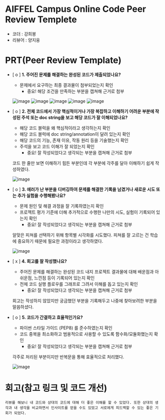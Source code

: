 # AIFFEL Campus Online Code Peer Review Templete
- 코더 : 강희봉
- 리뷰어 : 양지웅


# PRT(Peer Review Template)
- [ o ]  **1. 주어진 문제를 해결하는 완성된 코드가 제출되었나요?**
    - 문제에서 요구하는 최종 결과물이 첨부되었는지 확인
        - 중요! 해당 조건을 만족하는 부분을 캡쳐해 근거로 첨부

    ![image](https://github.com/user-attachments/assets/d9342d39-bd00-4f35-8900-e51be2038c7c)
    ![image](https://github.com/user-attachments/assets/bda58f76-4ba4-4abb-9c35-32bc95d5f35e)
  ![image](https://github.com/user-attachments/assets/6661ee48-064d-4a8e-87a4-10c41105c02f)
    ![image](https://github.com/user-attachments/assets/8975186d-96bd-4527-9a6c-d70070e51db5)
  ![image](https://github.com/user-attachments/assets/8051e397-3a8d-47c9-b4cf-93e04234898c)




- [ o ]  **2. 전체 코드에서 가장 핵심적이거나 가장 복잡하고 이해하기 어려운 부분에 작성된 
주석 또는 doc string을 보고 해당 코드가 잘 이해되었나요?**
    - 해당 코드 블럭을 왜 핵심적이라고 생각하는지 확인
    - 해당 코드 블럭에 doc string/annotation이 달려 있는지 확인
    - 해당 코드의 기능, 존재 이유, 작동 원리 등을 기술했는지 확인
    - 주석을 보고 코드 이해가 잘 되었는지 확인
        - 중요! 잘 작성되었다고 생각되는 부분을 캡쳐해 근거로 첨부
     
    코드 한 줄만 보면 이해하기 힘든 부분인데 각 부분에 각주를 달아 이해하기 쉽게 작성하였다.

  ![image](https://github.com/user-attachments/assets/4b37fb68-369b-4bd9-bd64-6c89de12b526)

        
- [ o ]  **3. 에러가 난 부분을 디버깅하여 문제를 해결한 기록을 남겼거나
새로운 시도 또는 추가 실험을 수행해봤나요?**
    - 문제 원인 및 해결 과정을 잘 기록하였는지 확인
    - 프로젝트 평가 기준에 더해 추가적으로 수행한 나만의 시도, 
    실험이 기록되어 있는지 확인
        - 중요! 잘 작성되었다고 생각되는 부분을 캡쳐해 근거로 첨부
     
    알맞은 피쳐를 선택하기 위해 항목별 시각화를 시도했다. 피쳐를 잘 고르는 건 학습에 중요하기 때문에 필요한 과정이라고 생각하였다.
  
    ![image](https://github.com/user-attachments/assets/839566fe-d6a8-42c6-a87a-a508d6289f3f)


        
- [ x ]  **4. 회고를 잘 작성했나요?**
    - 주어진 문제를 해결하는 완성된 코드 내지 프로젝트 결과물에 대해
    배운점과 아쉬운점, 느낀점 등이 기록되어 있는지 확인
    - 전체 코드 실행 플로우를 그래프로 그려서 이해를 돕고 있는지 확인
        - 중요! 잘 작성되었다고 생각되는 부분을 캡쳐해 근거로 첨부
     
    회고는 작성하지 않았지만 궁금했던 부분을 기록해두고 나중에 찾아보려한 부분을 말씀하셨다.
        
- [ o ]  **5. 코드가 간결하고 효율적인가요?**
    - 파이썬 스타일 가이드 (PEP8) 를 준수하였는지 확인
    - 코드 중복을 최소화하고 범용적으로 사용할 수 있도록 함수화/모듈화했는지 확인
        - 중요! 잘 작성되었다고 생각되는 부분을 캡쳐해 근거로 첨부
     
    각주로 처리된 부분이지만 반복문을 통해 효율적으로 처리했다.
  
    ![image](https://github.com/user-attachments/assets/af735994-3a4d-4ffe-b283-c9a5fcb37477)



# 회고(참고 링크 및 코드 개선)
```
리뷰를 해보니 내 코드와 상대의 코드에 대해 더 좋은 이해를 할 수 있었다. 또한 상대의 생각과 내 생각을 비교하면서 인사이트를 얻을 수도 있었고 서로에게 피드백할 수 있는 좋은 기회가 되었다.
```
